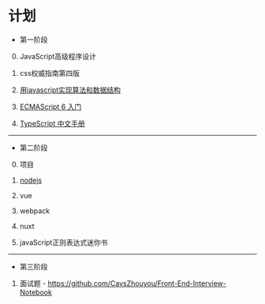 # 计划

- 第一阶段

0. JavaScript高级程序设计

1. css权威指南第四版

2. [用javascript实现算法和数据结构](http://www.conardli.top/docs/)

3. [ECMAScript 6 入门](https://es6.ruanyifeng.com/)

4. [TypeScript 中文手册](https://typescript.bootcss.com/)

---

- 第二阶段

0. 项目

1. [nodejs](https://nqdeng.github.io/7-days-nodejs/)

2. vue

3. webpack

4. nuxt

5. javaScript正则表达式迷你书
---

- 第三阶段

1. 面试题 - https://github.com/CavsZhouyou/Front-End-Interview-Notebook





